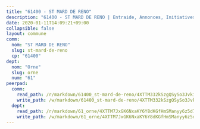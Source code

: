 ```yaml
---
title: "61400 - ST MARD DE RENO"
description: "61400 - ST MARD DE RENO | Entraide, Annonces, Initiatives"
date: 2020-01-11T14:09:21+09:00
collapsible: false
layout: commune
comm:
  nom: "ST MARD DE RENO"
  slug: st-mard-de-reno
  cp: "61400"
dept:
  nom: "Orne"
  slug: orne
  num: "61"
peerpad:
  comm:
    read_path: /r/markdown/61400_st-mard-de-reno/4XTTM332kSzgQSySo3Jvkin7GnHCyMeiSw8FyYnCrZJEe4KA6
    write_path: /w/markdown/61400_st-mard-de-reno/4XTTM332kSzgQSySo3Jvkin7GnHCyMeiSw8FyYnCrZJEe4KA6-K3TgTsPK8WGhJcDhdrwjZkGJbVEVGvCfDQ1NbJ68b9QXVbEg8ZPYM5mmzfi637igQxVdQa7GeMhX4xucpQ8KkdiSwySxLSiDdRCRKwvicK2DKwwvAvt9p6aVXcK7rQ5qTKeVYnhc
  dept:
    read_path: /r/markdown/61_orne/4XTTM7JxGK6NxaKY6Y8dKGfHmSManyy6z5d78TaTcUn3zJjy6
    write_path: /w/markdown/61_orne/4XTTM7JxGK6NxaKY6Y8dKGfHmSManyy6z5d78TaTcUn3zJjy6-K3TgUN9f9h2Fmk7w15QXNPtmJYWWDYEB4sLb6BW46ErzRh2NG4TmnnXd3GJfJ3dVSNBE8WudjKbLAy4CD2mQTtYeoUAUzvKztzGsCxcQ4ezpe7WGMgkNubsBkL3vV47Zushr5DqN
---
```


